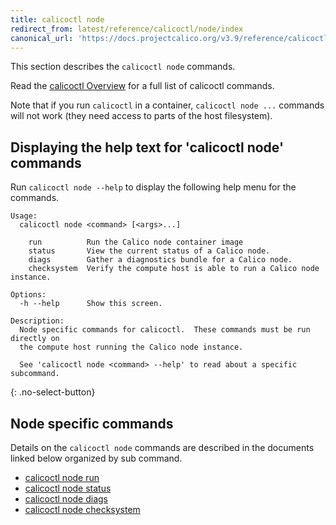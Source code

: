 ```yaml
---
title: calicoctl node
redirect_from: latest/reference/calicoctl/node/index
canonical_url: 'https://docs.projectcalico.org/v3.9/reference/calicoctl/node/index'
---
```


This section describes the `calicoctl node` commands.

Read the [calicoctl Overview]({{site.baseurl}}/{{page.version}}/reference/calicoctl/)
for a full list of calicoctl commands.

Note that if you run `calicoctl` in a container, `calicoctl node ...` commands will
not work (they need access to parts of the host filesystem).

## Displaying the help text for 'calicoctl node' commands

Run `calicoctl node --help` to display the following help menu for the
commands.

```
Usage:
  calicoctl node <command> [<args>...]

    run          Run the Calico node container image
    status       View the current status of a Calico node.
    diags        Gather a diagnostics bundle for a Calico node.
    checksystem  Verify the compute host is able to run a Calico node instance.

Options:
  -h --help      Show this screen.

Description:
  Node specific commands for calicoctl.  These commands must be run directly on
  the compute host running the Calico node instance.

  See 'calicoctl node <command> --help' to read about a specific subcommand.
```
{: .no-select-button}

## Node specific commands

Details on the `calicoctl node` commands are described in the documents linked below
organized by sub command.

-  [calicoctl node run]({{site.baseurl}}/{{page.version}}/reference/calicoctl/node/run)
-  [calicoctl node status]({{site.baseurl}}/{{page.version}}/reference/calicoctl/node/status)
-  [calicoctl node diags]({{site.baseurl}}/{{page.version}}/reference/calicoctl/node/diags)
-  [calicoctl node checksystem]({{site.baseurl}}/{{page.version}}/reference/calicoctl/node/checksystem)
